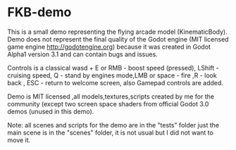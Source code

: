 # FKB-demo 
This is a small demo representing the flying arcade model (KinematicBody).
Demo does not represent the final quality of the Godot engine  (MIT licensed game engine http://godotengine.org)
because it was created in Godot Alpha1 version 3.1 and can contain bugs and issues. 

Controls is a classical wasd + E or RMB - boost speed (pressed), LShift - cruising speed, Q - stand by engines mode,LMB or space  - fire  ,R - look back , ESC - return to welcome screen, also Gamepad controls are added.

Demo is MIT licensed ,all models,textures,scripts created by me for the community (except two screen space shaders from official Godot 3.0 demos (unused in this demo).




Note: all scenes and scripts for the demo are in the "tests" folder just the main scene is in the "scenes" folder, it is not usual
but I did not want to move it.
